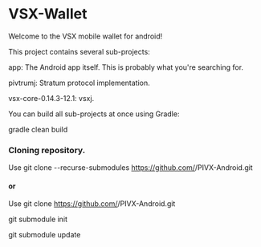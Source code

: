 # VSX-Wallet

Welcome to the VSX mobile wallet for android!

This project contains several sub-projects:

app: The Android app itself. This is probably what you're searching for.

pivtrumj: Stratum protocol implementation.

vsx-core-0.14.3-12.1: vsxj.

You can build all sub-projects at once using Gradle:

gradle clean build


### Cloning repository.

Use git clone --recurse-submodules https://github.com/<PIVX or furszy>/PIVX-Android.git
  
#### or

Use git clone https://github.com/<PIVX or furszy>/PIVX-Android.git
  
git submodule init

git submodule update
